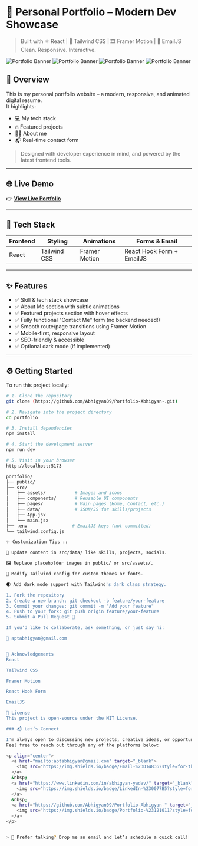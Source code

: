 # 🚀 Personal Portfolio – Modern Dev Showcase

> Built with ⚛️ React | 🎨 Tailwind CSS | 🎞️ Framer Motion | 📩 EmailJS  
> Clean. Responsive. Interactive.

![Portfolio Banner](https://res.cloudinary.com/dlumnd2nd/image/upload/v1752485131/o4dp6jdbgwuk0nowpja0.png)
![Portfolio Banner](https://res.cloudinary.com/dlumnd2nd/image/upload/v1752485796/hzk2pb3tntj8j6lclpsz.png)
![Portfolio Banner](https://res.cloudinary.com/dlumnd2nd/image/upload/v1752485822/xmlpidlbvcbcaq5ttw3d.png)
![Portfolio Banner](https://res.cloudinary.com/dlumnd2nd/image/upload/v1752485814/ai6qhxewb92oxvrmpyoq.png)


## 📌 Overview

This is my personal portfolio website – a modern, responsive, and animated digital resume.  
It highlights:

- 💻 My tech stack
- 🔥 Featured projects
- 👨‍💼 About me
- 📬 Real-time contact form

> Designed with developer experience in mind, and powered by the latest frontend tools.

---

## 🌐 Live Demo

👉 [**View Live Portfolio**](https://your-portfolio-link.com)

---

## 🧰 Tech Stack

| Frontend        | Styling       | Animations       | Forms & Email |
|-----------------|---------------|------------------|---------------|
| React           | Tailwind CSS  | Framer Motion    | React Hook Form + EmailJS |

---

## ✨ Features

- ✅ Skill & tech stack showcase
- ✅ About Me section with subtle animations
- ✅ Featured projects section with hover effects
- ✅ Fully functional "Contact Me" form (no backend needed!)
- ✅ Smooth route/page transitions using Framer Motion
- ✅ Mobile-first, responsive layout
- ✅ SEO-friendly & accessible
- ✅ Optional dark mode (if implemented)

---

## ⚙️ Getting Started

To run this project locally:

```bash
# 1. Clone the repository
git clone (https://github.com/Abhigyan09/Portfolio-Abhigyan-.git)

# 2. Navigate into the project directory
cd portfolio

# 3. Install dependencies
npm install

# 4. Start the development server
npm run dev

# 5. Visit in your browser
http://localhost:5173

portfolio/
├── public/
├── src/
│   ├── assets/           # Images and icons
│   ├── components/       # Reusable UI components
│   ├── pages/            # Main pages (Home, Contact, etc.)
│   ├── data/             # JSON/JS for skills/projects
│   ├── App.jsx
│   └── main.jsx
├── .env                 # EmailJS keys (not committed)
└── tailwind.config.js

✨ Customization Tips ::

🔧 Update content in src/data/ like skills, projects, socials.

🖼 Replace placeholder images in public/ or src/assets/.

🎨 Modify Tailwind config for custom themes or fonts.

🌒 Add dark mode support with Tailwind's dark class strategy.

1. Fork the repository
2. Create a new branch: git checkout -b feature/your-feature
3. Commit your changes: git commit -m "Add your feature"
4. Push to your fork: git push origin feature/your-feature
5. Submit a Pull Request 🚀

If you’d like to collaborate, ask something, or just say hi:

📧 aptabhigyan@gmail.com


🏁 Acknowledgements
React

Tailwind CSS

Framer Motion

React Hook Form

EmailJS

📄 License
This project is open-source under the MIT License.

### 📬 Let’s Connect

I'm always open to discussing new projects, creative ideas, or opportunities to be part of your vision.  
Feel free to reach out through any of the platforms below:

<p align="center">
  <a href="mailto:aptabhigyan@gmail.com" target="_blank">
    <img src="https://img.shields.io/badge/Email-%23D14836?style=for-the-badge&logo=gmail&logoColor=white" alt="Email" />
  </a>
  &nbsp;
  <a href="https://www.linkedin.com/in/abhigyan-yadav/" target="_blank">
    <img src="https://img.shields.io/badge/LinkedIn-%230077B5?style=for-the-badge&logo=linkedin&logoColor=white" alt="LinkedIn" />
  </a>
  &nbsp;
  <a href="https://github.com/Abhigyan09/Portfolio-Abhigyan-" target="_blank">
    <img src="https://img.shields.io/badge/Portfolio-%23121011?style=for-the-badge&logo=vercel&logoColor=white" alt="Portfolio" />
  </a>
</p>


> 💬 Prefer talking? Drop me an email and let’s schedule a quick call!






